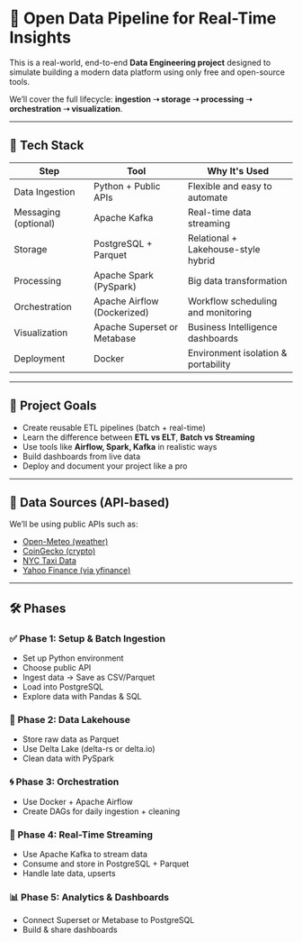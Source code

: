 # 🚀 Open Data Pipeline for Real-Time Insights

This is a real-world, end-to-end **Data Engineering project** designed to simulate building a modern data platform using only free and open-source tools.

We’ll cover the full lifecycle: **ingestion ➝ storage ➝ processing ➝ orchestration ➝ visualization**.

---

## 🧱 Tech Stack

| Step                   | Tool                            | Why It's Used                        |
|------------------------|----------------------------------|--------------------------------------|
| Data Ingestion         | Python + Public APIs             | Flexible and easy to automate        |
| Messaging (optional)   | Apache Kafka                     | Real-time data streaming             |
| Storage                | PostgreSQL + Parquet             | Relational + Lakehouse-style hybrid  |
| Processing             | Apache Spark (PySpark)           | Big data transformation              |
| Orchestration          | Apache Airflow (Dockerized)      | Workflow scheduling and monitoring   |
| Visualization          | Apache Superset or Metabase      | Business Intelligence dashboards     |
| Deployment             | Docker                           | Environment isolation & portability  |

---

## 🎯 Project Goals

- Create reusable ETL pipelines (batch + real-time)
- Learn the difference between **ETL vs ELT**, **Batch vs Streaming**
- Use tools like **Airflow, Spark, Kafka** in realistic ways
- Build dashboards from live data
- Deploy and document your project like a pro

---

## 📡 Data Sources (API-based)

We’ll be using public APIs such as:

- [Open-Meteo (weather)](https://open-meteo.com/)
- [CoinGecko (crypto)](https://www.coingecko.com/)
- [NYC Taxi Data](https://www.nyc.gov/site/tlc/about/tlc-trip-record-data.page)
- [Yahoo Finance (via yfinance)](https://pypi.org/project/yfinance/)

---

## 🛠️ Phases

### ✅ Phase 1: Setup & Batch Ingestion
- Set up Python environment
- Choose public API
- Ingest data → Save as CSV/Parquet
- Load into PostgreSQL
- Explore data with Pandas & SQL

### 🔄 Phase 2: Data Lakehouse
- Store raw data as Parquet
- Use Delta Lake (delta-rs or delta.io)
- Clean data with PySpark

### 🌀 Phase 3: Orchestration
- Use Docker + Apache Airflow
- Create DAGs for daily ingestion + cleaning

### 📡 Phase 4: Real-Time Streaming
- Use Apache Kafka to stream data
- Consume and store in PostgreSQL + Parquet
- Handle late data, upserts

### 📊 Phase 5: Analytics & Dashboards
- Connect Superset or Metabase to PostgreSQL
- Build & share dashboards

